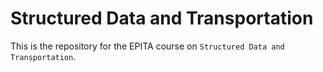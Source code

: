 # Structured Data and Transportation

This is the repository for the EPITA course on `Structured Data and Transportation`.
